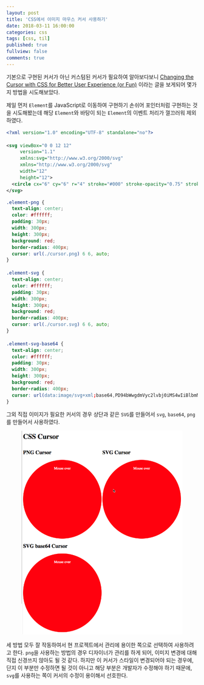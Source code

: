 ```yaml
---
layout: post
title: 'CSS에서 이미지 마우스 커서 사용하기'
date: 2018-03-11 16:00:00
categories: css
tags: [css, til]
published: true
fullview: false
comments: true
---
```


기본으로 구현된 커서가 아닌 커스텀된 커서가 필요하여 알아보다보니 [Changing the Cursor with CSS for Better User Experience (or Fun)](https://css-tricks.com/using-css-cursors/) 이라는 글을 보게되어 몇가지 방법을 시도해보았다.

제일 먼저 `Element`를 JavaScript로 이동하여 구현하기 손쉬어 포인터처럼 구현하는 것을 시도해봤는데 해당 `Element`와 바탕이 되는 `Element`의 이벤트 처리가 껄끄러워 제외하였다.

```xml
<?xml version="1.0" encoding="UTF-8" standalone="no"?>

<svg viewBox="0 0 12 12"
     version="1.1"
     xmlns:svg="http://www.w3.org/2000/svg"
     xmlns="http://www.w3.org/2000/svg"
     width="12"
     height="12">
  <circle cx="6" cy="6" r="4" stroke="#000" stroke-opacity="0.75" stroke-width="2" fill="#fff" fill-opacity="0.5"/>
</svg>
```

```css
.element-png {
  text-align: center;
  color: #ffffff;
  padding: 30px;
  width: 300px;
  height: 300px;
  background: red;
  border-radius: 400px;
  cursor: url(./cursor.png) 6 6, auto;  
}

.element-svg {
  text-align: center;
  color: #ffffff;
  padding: 30px;
  width: 300px;
  height: 300px;
  background: red;
  border-radius: 400px;
  cursor: url(./cursor.svg) 6 6, auto;  
}

.element-svg-base64 {
  text-align: center;
  color: #ffffff;
  padding: 30px;
  width: 300px;
  height: 300px;
  background: red;
  border-radius: 400px;
  cursor: url(data:image/svg+xml;base64,PD94bWwgdmVyc2lvbj0iMS4wIiBlbmNvZGluZz0iVVRGLTgiIHN0YW5kYWxvbmU9Im5vIj8+PHN2ZyB2aWV3Qm94PSIwIDAgMTIgMTIiICAgICB2ZXJzaW9uPSIxLjEiICAgICB4bWxuczpzdmc9Imh0dHA6Ly93d3cudzMub3JnLzIwMDAvc3ZnIiAgICAgeG1sbnM9Imh0dHA6Ly93d3cudzMub3JnLzIwMDAvc3ZnIiAgICAgd2lkdGg9IjEyIiAgICAgaGVpZ2h0PSIxMiI+ICA8Y2lyY2xlIGN4PSI2IiBjeT0iNiIgcj0iNCIgc3Ryb2tlPSIjMDAwIiBzdHJva2Utb3BhY2l0eT0iMC43NSIgc3Ryb2tlLXdpZHRoPSIyIiBmaWxsPSIjZmZmIiBmaWxsLW9wYWNpdHk9IjAuNSIvPjwvc3ZnPg==) 6 6, auto;  
}
```

그외 직접 이미지가 필요한 커서의 경우 상단과 같은 `SVG`를 만들어서 `svg`, `base64`, `png`를 만들어서 사용하였다.

<figure><img src="/images/css/image-cursor.gif" alt=""></figure>

세 방법 모두 잘 작동하여서 현 프로젝트에서 관리에 용이한 쪽으로 선택하여 사용하려고 한다. `png`을 사용하는 방법의 경우 디자이너가 관리를 하게 되어, 이미지 변경에 대해 직접 신경쓰지 않아도 될 것 같다. 하지만 이 커서가 스타일이 변경되어야 되는 경우에, 단지 이 부분만 수정하면 될 것이 아니고 해당 부분은 개발자가 수정해야 하기 때문에, `svg`를 사용하는 쪽이 커서의 수정이 용이해서 선호한다.